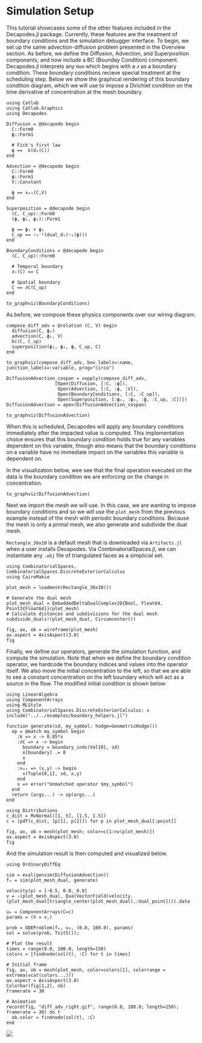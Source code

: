 # Simulation Setup

This tutorial showcases some of the other features included in the Decapodes.jl
package. Currently, these features are the treatment of boundary conditions and
the simulation debugger interface. To begin, we set up the same
advection-diffusion problem presented in the Overview section.
As before, we define the Diffusion, Advection, and Superposition components,
and now include a BC (Bounday Condition) component. Decapodes.jl interprets any
`Hom` which begins with a `∂` as a boundary condition. These boundary
conditions recieve special treatment at the scheduling step. Below we show the
graphical rendering of this boundary condition diagram, which we will use to
impose a Dirichlet condition on the time derivative of concentration at the
mesh boundary.

```@example Debug
using Catlab
using Catlab.Graphics
using Decapodes

Diffusion = @decapode begin
  C::Form0
  ϕ::Form1

  # Fick's first law
  ϕ ==  k(d₀(C))
end

Advection = @decapode begin
  C::Form0
  ϕ::Form1
  V::Constant

  ϕ == ∧₀₁(C,V)
end

Superposition = @decapode begin
  (C, C_up)::Form0
  (ϕ, ϕ₁, ϕ₂)::Form1

  ϕ == ϕ₁ + ϕ₂
  C_up == ⋆₀⁻¹(dual_d₁(⋆₁(ϕ)))
end

BoundaryConditions = @decapode begin
  (C, C_up)::Form0

  # Temporal boundary
  ∂ₜ(C) == Ċ

  # Spatial boundary
  Ċ == ∂C(C_up)
end

to_graphviz(BoundaryConditions)
```

As before, we compose these physics components over our wiring diagram.


```@example Debug
compose_diff_adv = @relation (C, V) begin
  diffusion(C, ϕ₁)
  advection(C, ϕ₂, V)
  bc(C, C_up)
  superposition(ϕ₁, ϕ₂, ϕ, C_up, C)
end

to_graphviz(compose_diff_adv, box_labels=:name, junction_labels=:variable, prog="circo")
```

```@example Debug
DiffusionAdvection_cospan = oapply(compose_diff_adv,
                  [Open(Diffusion, [:C, :ϕ]),
                   Open(Advection, [:C, :ϕ, :V]),
                   Open(BoundaryConditions, [:C, :C_up]),
                   Open(Superposition, [:ϕ₁, :ϕ₂, :ϕ, :C_up, :C])])
DiffusionAdvection = apex(DiffusionAdvection_cospan)

to_graphviz(DiffusionAdvection)
```

When this is scheduled, Decapodes will apply any boundary conditions
immediately after the impacted value is computed. This implementation choice
ensures that this boundary condition holds true for any variables dependent on
this variable, though also means that the boundary conditions on a variable
have no immediate impact on the variables this variable is dependent on.

In the visualization below, wee see that the final operation
executed on the data is the boundary condition we are enforcing on the change
in concentration.


```@example Debug
to_graphviz(DiffusionAdvection)
```

Next we import the mesh we will use. In this case, we are wanting to impose
boundary conditions and so we will use the `plot_mesh` from the previous
example instead of the mesh with periodic boundary conditions. Because the mesh
is only a primal mesh, we also generate and subdivide the dual mesh.

`Rectangle_30x10` is a default mesh that is downloaded via `Artifacts.jl` when a user installs Decapodes. Via CombinatorialSpaces.jl, we can instantiate any `.obj` file of triangulated faces as a simplicial set.

```@example Debug
using CombinatorialSpaces, CombinatorialSpaces.DiscreteExteriorCalculus
using CairoMakie

plot_mesh = loadmesh(Rectangle_30x10())

# Generate the dual mesh
plot_mesh_dual = EmbeddedDeltaDualComplex2D{Bool, Float64, Point3{Float64}}(plot_mesh)
# Calculate distances and subdivisions for the dual mesh
subdivide_duals!(plot_mesh_dual, Circumcenter())

fig, ax, ob = wireframe(plot_mesh)
ax.aspect = AxisAspect(3.0)
fig
```

Finally, we define our operators, generate the simulation function, and compute
the simulation. Note that when we define the boundary condition operator, we
hardcode the boundary indices and values into the operator itself. We also move
the initial concentration to the left, so that we are able to see a constant
concentration on the left boundary which will act as a source in the flow. The
modified initial condition is shown below:

```@example Debug
using LinearAlgebra
using ComponentArrays
using MLStyle
using CombinatorialSpaces.DiscreteExteriorCalculus: ∧
include("../../examples/boundary_helpers.jl")

function generate(sd, my_symbol; hodge=GeometricHodge())
  op = @match my_symbol begin
    :k => x -> 0.05*x
    :∂C => x -> begin
      boundary = boundary_inds(Val{0}, sd)
      x[boundary] .= 0
      x
    end
    :∧₀₁ => (x,y) -> begin
      ∧(Tuple{0,1}, sd, x,y)
    end
    x => error("Unmatched operator $my_symbol")
  end
  return (args...) -> op(args...)
end

using Distributions
c_dist = MvNormal([1, 5], [1.5, 1.5])
c = [pdf(c_dist, [p[1], p[2]]) for p in plot_mesh_dual[:point]]

fig, ax, ob = mesh(plot_mesh; color=c[1:nv(plot_mesh)])
ax.aspect = AxisAspect(3.0)
fig
```

And the simulation result is then computed and visualized below.

```@example Debug
using OrdinaryDiffEq

sim = eval(gensim(DiffusionAdvection))
fₘ = sim(plot_mesh_dual, generate)

velocity(p) = [-0.5, 0.0, 0.0]
v = ♭(plot_mesh_dual, DualVectorField(velocity.(plot_mesh_dual[triangle_center(plot_mesh_dual),:dual_point]))).data

u₀ = ComponentArrays(C=c)
params = (V = v,)

prob = ODEProblem(fₘ, u₀, (0.0, 100.0), params)
sol = solve(prob, Tsit5());

# Plot the result
times = range(0.0, 100.0, length=150)
colors = [findnode(sol(t), :C) for t in times]

# Initial frame
fig, ax, ob = mesh(plot_mesh, color=colors[1], colorrange = extrema(vcat(colors...)))
ax.aspect = AxisAspect(3.0)
Colorbar(fig[1,2], ob)
framerate = 30

# Animation
record(fig, "diff_adv_right.gif", range(0.0, 100.0; length=150); framerate = 30) do t
  ob.color = findnode(sol(t), :C)
end
```

![](diff_adv_right.gif)
